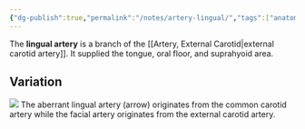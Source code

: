 ```yaml
---
{"dg-publish":true,"permalink":"/notes/artery-lingual/","tags":["anatomy","artery"],"created":"2023-08-10T21:23:19.427-07:00","updated":"2023-08-10T22:02:05.066-07:00"}
---
```



The **lingual artery** is a branch of the [[Artery, External Carotid\|external carotid artery]]. It supplied the tongue, oral floor, and suprahyoid area.

## Variation

![](https://i.imgur.com/NVteFwo.png)
The aberrant lingual artery (arrow) originates from the common carotid artery while the facial artery originates from the external carotid artery.

